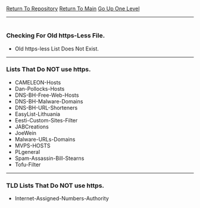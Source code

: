 [Return To Repository](https://github.com/deathbybandaid/piholeparser/)
[Return To Main](https://github.com/deathbybandaid/piholeparser/blob/master/RecentRunLogs/Mainlog.md)
[Go Up One Level](https://github.com/deathbybandaid/piholeparser/blob/master/RecentRunLogs/TopLevelScripts/10-Running-Initial-Tasks.md)
____________________________________
# 
### Checking For Old https-Less File.
* Old https-less List Does Not Exist.

___________________________________________________________________
### Lists That Do NOT use https.
* CAMELEON-Hosts
* Dan-Pollocks-Hosts
* DNS-BH-Free-Web-Hosts
* DNS-BH-Malware-Domains
* DNS-BH-URL-Shorteners
* EasyList-Lithuania
* Eesti-Custom-Sites-Filter
* JABCreations
* JoeWein
* Malware-URLs-Domains
* MVPS-HOSTS
* PLgeneral
* Spam-Assassin-Bill-Stearns
* Tofu-Filter

___________________________________________________________________
### TLD Lists That Do NOT use https.
* Internet-Assigned-Numbers-Authority
